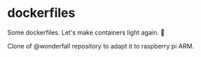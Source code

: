 # dockerfiles
Some dockerfiles. Let's make containers light again. :whale:

Clone of @wonderfall repository to adapt it to raspberry pi ARM.
